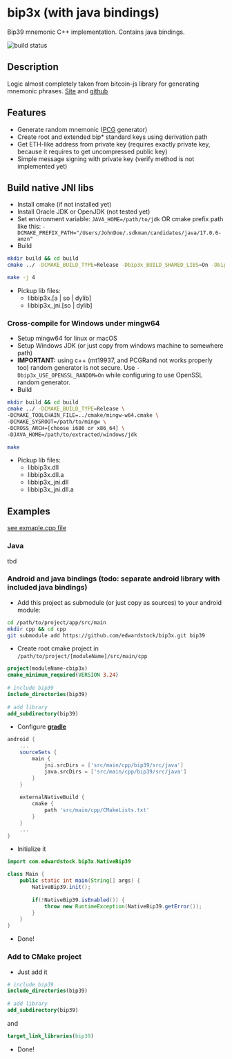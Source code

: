 # bip3x (with java bindings)
Bip39 mnemonic C++ implementation. Contains java bindings.

![build status](https://github.com/edwardstock/bip3x/actions/workflows/build_conan.yml/badge.svg)


## Description
Logic almost completely taken from bitcoin-js library for generating mnemonic phrases.
[Site](https://iancoleman.io/bip39/) and [github](https://github.com/iancoleman/bip39)


## Features
* Generate random mnemonic ([PCG](http://www.pcg-random.org/) generator)
* Create root and extended bip* standard keys using derivation path
* Get ETH-like address from private key (requires exactly private key, because it requires to get uncompressed public key)
* Simple message signing with private key (verify method is not implemented yet)

## Build native JNI libs
* Install cmake (if not installed yet)
* Install Oracle JDK or OpenJDK (not tested yet)
* Set environment variable: `JAVA_HOME=/path/to/jdk` OR cmake prefix path like this: `-DCMAKE_PREFIX_PATH="/Users/JohnDoe/.sdkman/candidates/java/17.0.6-amzn"`
* Build
```bash
mkdir build && cd build
cmake ../ -DCMAKE_BUILD_TYPE=Release -Dbip3x_BUILD_SHARED_LIBS=On -Dbip3x_BUILD_JNI_BINDINGS=On -Dbip3x_BUILD_C_BINDINGS=Off -Dbip3x_BUILD_TESTS=Off

make -j 4
```
* Pickup lib files:
  * libbip3x.\[a | so | dylib\]
  * libbip3x_jni.\[so | dylib\]
  
### Cross-compile for Windows under mingw64
* Setup mingw64 for linux or macOS
* Setup Windows JDK (or just copy from windows machine to somewhere path)
* **IMPORTANT:** using c++ (mt19937, and PCGRand not works properly too) random generator is not secure.
  Use `-Dbip3x_USE_OPENSSL_RANDOM=On` while configuring to use OpenSSL random generator.
* Build
```bash
mkdir build && cd build
cmake ../ -DCMAKE_BUILD_TYPE=Release \
-DCMAKE_TOOLCHAIN_FILE=../cmake/mingw-w64.cmake \
-DCMAKE_SYSROOT=/path/to/mingw \
-DCROSS_ARCH=[choose i686 or x86_64] \
-DJAVA_HOME=/path/to/extracted/windows/jdk

make
```
* Pickup lib files:
  * libbip3x.dll
  * libbip3x.dll.a
  * libbip3x_jni.dll
  * libbip3x_jni.dll.a


## Examples
[see exmaple.cpp file](example/example.cpp)


### Java
tbd

### Android and java bindings (todo: separate android library with included java bindings)

* Add this project as submodule (or just copy as sources) to your android module:
```bash
cd /path/to/project/app/src/main
mkdir cpp && cd cpp
git submodule add https://github.com/edwardstock/bip3x.git bip39
```
 
* Create root cmake project in `/path/to/project/[moduleName]/src/main/cpp`
```cmake
project(moduleName-cbip3x)
cmake_minimum_required(VERSION 3.24)
    
# include bip39
include_directories(bip39)
    
# add library
add_subdirectory(bip39)
```
 
* Configure [**gradle**](https://gradle.org/)

```groovy
android {
    ...
    sourceSets {
        main {
            jni.srcDirs = ['src/main/cpp/bip39/src/java']
            java.srcDirs = ['src/main/cpp/bip39/src/java']
        }
    }
    
    externalNativeBuild {
        cmake {
            path 'src/main/cpp/CMakeLists.txt'
        }
    }
    ...
}
 ```
 
* Initialize it
```java
import com.edwardstock.bip3x.NativeBip39

class Main {
    public static int main(String[] args) {
        NativeBip39.init();
        
        if(!NativeBip39.isEnabled()) {
            throw new RuntimeException(NativeBip39.getError());
        }
    }
}
```

* Done!


### Add to CMake project

* Just add it
```cmake
# include bip39
include_directories(bip39)
    
# add library
add_subdirectory(bip39)
```

 and 
```cmake
target_link_libraries(bip39)
```

* Done!
